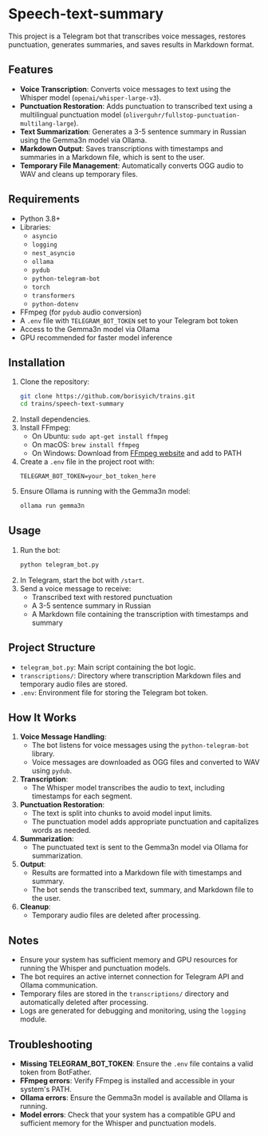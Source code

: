 # Speech-text-summary

This project is a Telegram bot that transcribes voice messages, restores punctuation, generates summaries, and saves results in Markdown format.

## Features
- **Voice Transcription**: Converts voice messages to text using the Whisper model (`openai/whisper-large-v3`).
- **Punctuation Restoration**: Adds punctuation to transcribed text using a multilingual punctuation model (`oliverguhr/fullstop-punctuation-multilang-large`).
- **Text Summarization**: Generates a 3-5 sentence summary in Russian using the Gemma3n model via Ollama.
- **Markdown Output**: Saves transcriptions with timestamps and summaries in a Markdown file, which is sent to the user.
- **Temporary File Management**: Automatically converts OGG audio to WAV and cleans up temporary files.

## Requirements
- Python 3.8+
- Libraries:
  - `asyncio`
  - `logging`
  - `nest_asyncio`
  - `ollama`
  - `pydub`
  - `python-telegram-bot`
  - `torch`
  - `transformers`
  - `python-dotenv`
- FFmpeg (for `pydub` audio conversion)
- A `.env` file with `TELEGRAM_BOT_TOKEN` set to your Telegram bot token
- Access to the Gemma3n model via Ollama
- GPU recommended for faster model inference

## Installation
1. Clone the repository:
   ```bash
   git clone https://github.com/borisyich/trains.git
   cd trains/speech-text-summary
   ```
2. Install dependencies.
3. Install FFmpeg:
   - On Ubuntu: `sudo apt-get install ffmpeg`
   - On macOS: `brew install ffmpeg`
   - On Windows: Download from [FFmpeg website](https://ffmpeg.org/download.html) and add to PATH
4. Create a `.env` file in the project root with:
   ```env
   TELEGRAM_BOT_TOKEN=your_bot_token_here
   ```
5. Ensure Ollama is running with the Gemma3n model:
   ```bash
   ollama run gemma3n
   ```

## Usage
1. Run the bot:
   ```bash
   python telegram_bot.py
   ```
2. In Telegram, start the bot with `/start`.
3. Send a voice message to receive:
   - Transcribed text with restored punctuation
   - A 3-5 sentence summary in Russian
   - A Markdown file containing the transcription with timestamps and summary

## Project Structure
- `telegram_bot.py`: Main script containing the bot logic.
- `transcriptions/`: Directory where transcription Markdown files and temporary audio files are stored.
- `.env`: Environment file for storing the Telegram bot token.

## How It Works
1. **Voice Message Handling**:
   - The bot listens for voice messages using the `python-telegram-bot` library.
   - Voice messages are downloaded as OGG files and converted to WAV using `pydub`.
2. **Transcription**:
   - The Whisper model transcribes the audio to text, including timestamps for each segment.
3. **Punctuation Restoration**:
   - The text is split into chunks to avoid model input limits.
   - The punctuation model adds appropriate punctuation and capitalizes words as needed.
4. **Summarization**:
   - The punctuated text is sent to the Gemma3n model via Ollama for summarization.
5. **Output**:
   - Results are formatted into a Markdown file with timestamps and summary.
   - The bot sends the transcribed text, summary, and Markdown file to the user.
6. **Cleanup**:
   - Temporary audio files are deleted after processing.

## Notes
- Ensure your system has sufficient memory and GPU resources for running the Whisper and punctuation models.
- The bot requires an active internet connection for Telegram API and Ollama communication.
- Temporary files are stored in the `transcriptions/` directory and automatically deleted after processing.
- Logs are generated for debugging and monitoring, using the `logging` module.

## Troubleshooting
- **Missing TELEGRAM_BOT_TOKEN**: Ensure the `.env` file contains a valid token from BotFather.
- **FFmpeg errors**: Verify FFmpeg is installed and accessible in your system's PATH.
- **Ollama errors**: Ensure the Gemma3n model is available and Ollama is running.
- **Model errors**: Check that your system has a compatible GPU and sufficient memory for the Whisper and punctuation models.
